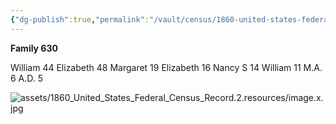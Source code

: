 ```yaml
---
{"dg-publish":true,"permalink":"/vault/census/1860-united-states-federal-census-record-2/","tags":["William-Legg","Elizabeth-Ramsey"]}
---
```


**Family 630**

William      44
Elizabeth   48
Margaret   19
Elizabeth   16
Nancy S     14
William      11
M.A.            6
A.D.            5


![assets/1860_United_States_Federal_Census_Record.2.resources/image.x.jpg](/img/user/assets/1860_United_States_Federal_Census_Record.2.resources/image.x.jpg)
